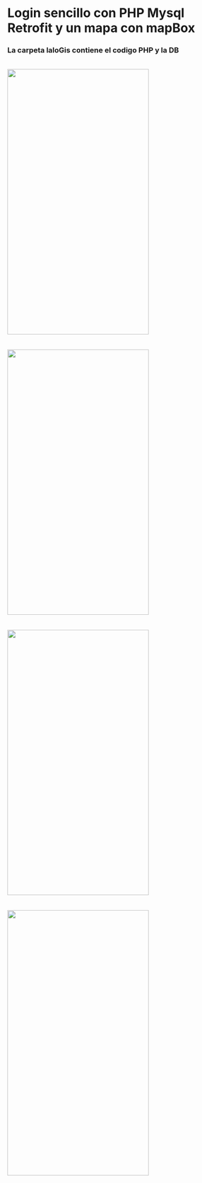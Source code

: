# Login sencillo con PHP Mysql Retrofit y un mapa con mapBox

### La carpeta laloGis contiene el codigo PHP y la DB

</br>
<img src=/eltigueeere/MyGis/blob/master/laloGis/images/10.jpg width="320" height="600"/></br></br>
</br>
<img src=/eltigueeere/MyGis/blob/master/laloGis/images/11.jpg width="320" height="600"/></br></br>
</br>
<img src=/eltigueeere/MyGis/blob/master/laloGis/images/12.jpg width="320" height="600"/></br></br>
</br>
<img src=/eltigueeere/MyGis/blob/master/laloGis/images/13.jpg width="320" height="600"/></br></br>
</br>